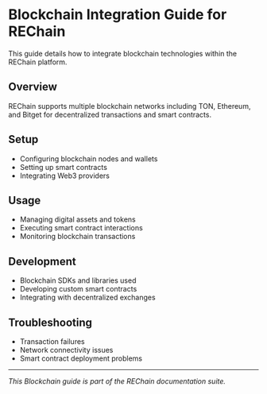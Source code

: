 # Blockchain Integration Guide for REChain

This guide details how to integrate blockchain technologies within the REChain platform.

## Overview

REChain supports multiple blockchain networks including TON, Ethereum, and Bitget for decentralized transactions and smart contracts.

## Setup

- Configuring blockchain nodes and wallets
- Setting up smart contracts
- Integrating Web3 providers

## Usage

- Managing digital assets and tokens
- Executing smart contract interactions
- Monitoring blockchain transactions

## Development

- Blockchain SDKs and libraries used
- Developing custom smart contracts
- Integrating with decentralized exchanges

## Troubleshooting

- Transaction failures
- Network connectivity issues
- Smart contract deployment problems

---

*This Blockchain guide is part of the REChain documentation suite.*
